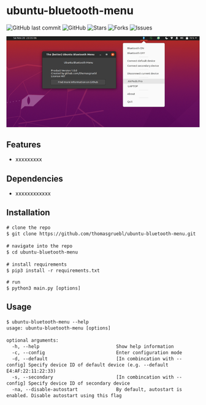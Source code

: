 # ubuntu-bluetooth-menu

![GitHub last commit](https://img.shields.io/github/last-commit/thomasgruebl/ubuntu-bluetooth-menu?style=plastic) ![GitHub](https://img.shields.io/github/license/thomasgruebl/phone-scraper?style=plastic) <a style="text-decoration: none" href="https://github.com/thomasgruebl/ubuntu-bluetooth-menu/stargazers">
<img src="https://img.shields.io/github/stars/thomasgruebl/ubuntu-bluetooth-menu.svg?style=plastic" alt="Stars">
</a>
<a style="text-decoration: none" href="https://github.com/thomasgruebl/ubuntu-bluetooth-menu/fork">
<img src="https://img.shields.io/github/forks/thomasgruebl/ubuntu-bluetooth-menu.svg?style=plastic" alt="Forks">
</a>
<a style="text-decoration: none" href="https://github.com/thomasgruebl/ubuntu-bluetooth-menu/issues">
<img src="https://img.shields.io/github/issues/thomasgruebl/ubuntu-bluetooth-menu.svg?style=plastic" alt="Issues">
</a>

<p align=center>
  <img src="images/ubuntu_bluetooth_menu.png"/>
</p>


## Features
- xxxxxxxxx


## Dependencies
- xxxxxxxxxxxx


## Installation

```console
# clone the repo
$ git clone https://github.com/thomasgruebl/ubuntu-bluetooth-menu.git

# navigate into the repo
$ cd ubuntu-bluetooth-menu 

# install requirements
$ pip3 install -r requirements.txt
```

```console
# run
$ python3 main.py [options]
```

## Usage

```console
$ ubuntu-bluetooth-menu --help
usage: ubuntu-bluetooth-menu [options]

optional arguments:
  -h, --help                            Show help information
  -c, --config                          Enter configuration mode
  -d, --default                         [In combincation with --config] Specify device ID of default device (e.g. --default E4:AF:22:11:22:33)
  -s, --secondary                       [In combincation with --config] Specify device ID of secondary device
  -na, --disable-autostart              By default, autostart is enabled. Disable autostart using this flag
```
